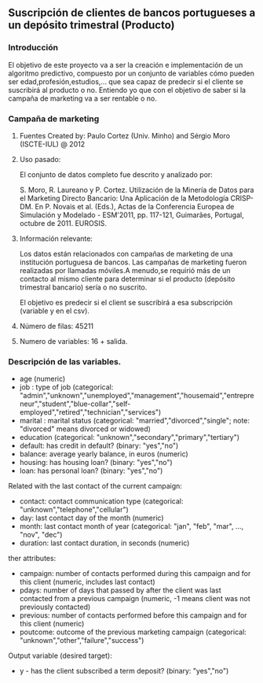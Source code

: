 ## Suscripción de clientes de bancos portugueses a un depósito trimestral (Producto)

### Introducción

El objetivo de este proyecto va a ser la creación e implementación de un algoritmo predictivo, compuesto por un conjunto de
variables cómo pueden ser edad,profesión,estudios,... que sea capaz de predecir si el cliente se suscribirá al producto o no.
Entiendo yo que con el objetivo de saber si la campaña de marketing va a ser rentable o no.

### Campaña de marketing

1. Fuentes
   Created by: Paulo Cortez (Univ. Minho) and Sérgio Moro (ISCTE-IUL) @ 2012
   
2. Uso pasado:

      El conjunto de datos completo fue descrito y analizado por:

      S. Moro, R. Laureano y P. Cortez. Utilización de la Minería de Datos para el Marketing Directo Bancario: Una Aplicación de la Metodología CRISP-DM.
      En P. Novais et al. (Eds.), Actas de la Conferencia Europea de Simulación y Modelado - ESM'2011, pp. 117-121, Guimarães, Portugal, octubre de 2011. EUROSIS.

3. Información relevante:

   Los datos están relacionados con campañas de marketing de una institución portuguesa de bancos. 
   Las campañas de marketing fueron realizadas por llamadas móviles.A menudo,se requirió más de un contacto al mismo cliente para determinar si el producto (depósito trimestral bancario) sería o no suscrito. 

   El objetivo es predecir si el client se suscribirá a esa subscripción (variable y en el csv).

4. Número de filas: 45211

5. Numero de variables: 16 + salida.


### Descripción de las variables.

- age (numeric)
- job : type of job (categorical: "admin","unknown","unemployed","management","housemaid","entrepreneur","student","blue-collar","self-employed","retired","technician","services") 
- marital : marital status (categorical: "married","divorced","single"; note: "divorced" means divorced or widowed)
- education (categorical: "unknown","secondary","primary","tertiary")
- default: has credit in default? (binary: "yes","no")
- balance: average yearly balance, in euros (numeric) 
- housing: has housing loan? (binary: "yes","no")
- loan: has personal loan? (binary: "yes","no")

Related with the last contact of the current campaign:
- contact: contact communication type (categorical: "unknown","telephone","cellular") 
- day: last contact day of the month (numeric)
- month: last contact month of year (categorical: "jan", "feb", "mar", ..., "nov", "dec")
- duration: last contact duration, in seconds (numeric)

ther attributes:
- campaign: number of contacts performed during this campaign and for this client (numeric, includes last contact)
- pdays: number of days that passed by after the client was last contacted from a previous campaign (numeric, -1 means client was not previously contacted)
- previous: number of contacts performed before this campaign and for this client (numeric)
- poutcome: outcome of the previous marketing campaign (categorical: "unknown","other","failure","success")

Output variable (desired target):
- y - has the client subscribed a term deposit? (binary: "yes","no")
